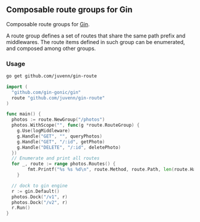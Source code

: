 ## Composable route groups for Gin

Composable route groups for [Gin](https://github.com/gin-gonic/gin).

A route group defines a set of routes that share the same path prefix and middlewares. The route items defined in such group can be enumerated, and composed among other groups.

### Usage

```sh
go get github.com/juvenn/gin-route
```

```go
import (
  "github.com/gin-gonic/gin"
  route "github.com/juvenn/gin-route"
)

func main() {
  photos := route.NewGroup("/photos")
  photos.WithScope("", func(g *route.RouteGroup) {
    g.Use(logMiddleware)
    g.Handle("GET", "", queryPhotos)
    g.Handle("GET", "/:id", getPhoto)
    g.Handle("DELETE", "/:id", deletePhoto)
  })
  // Enumerate and print all routes
  for _, route := range photos.Routes() {
		fmt.Printf("%s %s %d\n", route.Method, route.Path, len(route.Handlers))
	}

  // dock to gin engine
  r := gin.Default()
  photos.Dock("/v1", r)
  photos.Dock("/v2", r)
  r.Run()
}
```
